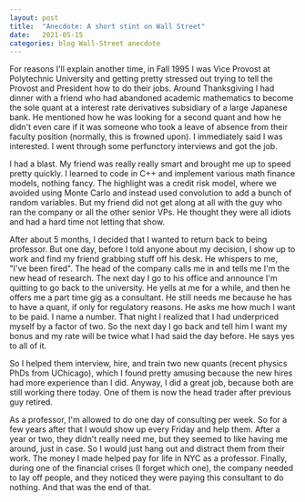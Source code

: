 ```yaml
---
layout: post
title:  "Anecdote: A short stint on Wall Street"
date:   2021-05-15
categories: blog Wall-Street anecdote
---
```


For reasons I'll explain another time, in Fall 1995 I was Vice Provost at Polytechnic University and getting pretty stressed out trying to tell the Provost and President how to do their jobs. Around Thanksgiving I had dinner with a friend who had abandoned academic mathematics to become the sole quant at a interest rate derivatives subsidiary of a large Japanese bank. He mentioned how he was looking for a second quant and how he didn't even care if it was someone who took a leave of absence from their faculty position (normally, this is frowned upon). I immediately said I was interested. I went through some perfunctory interviews and got the job.

I had a blast. My friend was really really smart and brought me up to speed pretty quickly. I learned to code in C++ and implement various math finance models, nothing fancy. The highlight was a credit risk model, where we avoided using Monte Carlo and instead used convolution to add a bunch of random variables. But my friend did not get along at all with the guy who ran the company or all the other senior VPs. He thought they were all idiots and had a hard time not letting that show.

After about 5 months, I decided that I wanted to return back to being professor. But one day, before I told anyone about my decision, I show up to work and find my friend grabbing stuff off his desk. He whispers to me, "I've been fired". The head of the company calls me in and tells me I'm the new head of research. The next day I go to his office and announce I'm quitting to go back to the university. He yells at me for a while, and then he offers me a part time gig as a consultant. He still needs me because he has to have a quant, if only for regulatory reasons. He asks me how much I want to be paid. I name a number. That night I realized that I had underpriced myself by a factor of two. So the next day I go back and tell him I want my bonus and my rate will be twice what I had said the day before. He says yes to all of it.

So I helped them interview, hire, and train two new quants (recent physics PhDs from UChicago), which I found pretty amusing because the new hires had more experience than I did. Anyway, I did a great job, because both are still working there today. One of them is now the head trader after previous guy retired.

As a professor, I'm allowed to do one day of consulting per week. So for a few years after that I would show up every Friday and help them. After a year or two, they didn't really need me, but they seemed to like having me around, just in case. So I would just hang out and distract them from their work. The money I made helped pay for life in NYC as a professor. Finally, during one of the financial crises (I forget which one), the company needed to lay off people, and they noticed they were paying this consultant to do nothing. And that was the end of that.